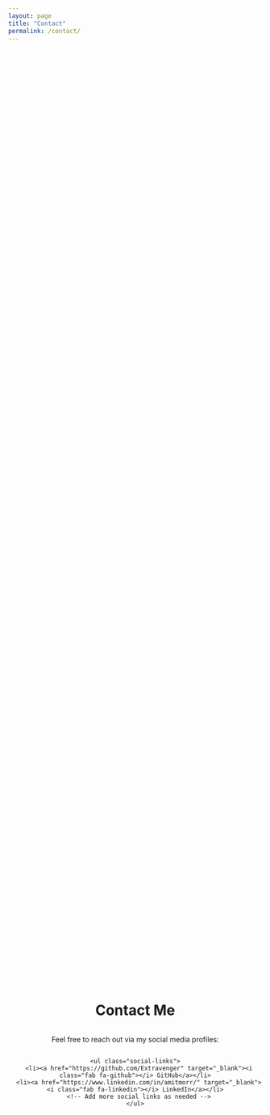 ```yaml
---
layout: page
title: "Contact"
permalink: /contact/
---
```


<style>
  /* Ensure the body and html elements are set to prevent scrolling */
  body, html {
    height: 100%;
    margin: 0;
    overflow: hidden; /* Prevent scrolling */
  }

  /* Use Flexbox for the layout of the page */
  .page-wrapper {
    display: flex;
    flex-direction: column;
    height: 100%; /* Full page height */
  }

  /* Center the contact-container in the viewport */
  .contact-container {
    display: flex;
    flex-direction: column;
    align-items: center;  /* Center horizontally */
    justify-content: center;  /* Center vertically */
    text-align: center;
    flex-grow: 1;  /* Makes sure content grows to fill available space */
  }

  /* Style the social links to look neat */
  .social-links {
    list-style: none;
    padding: 0;
  }

  .social-links li {
    margin: 10px 0;
  }

  .social-links a {
    text-decoration: none;
    font-size: 18px;
    color: #333;
    transition: color 0.3s ease;
  }

  .social-links a:hover {
    color: #0073e6;
  }
</style>

<div class="page-wrapper">
  <div class="contact-container">
    <h1>Contact Me</h1>
    <p>Feel free to reach out via my social media profiles:</p>

    <ul class="social-links">
      <li><a href="https://github.com/Extravenger" target="_blank"><i class="fab fa-github"></i> GitHub</a></li>
      <li><a href="https://www.linkedin.com/in/amitmorr/" target="_blank"><i class="fab fa-linkedin"></i> LinkedIn</a></li>
      <!-- Add more social links as needed -->
    </ul>
  </div>

  {% include footer.html %}
</div>
